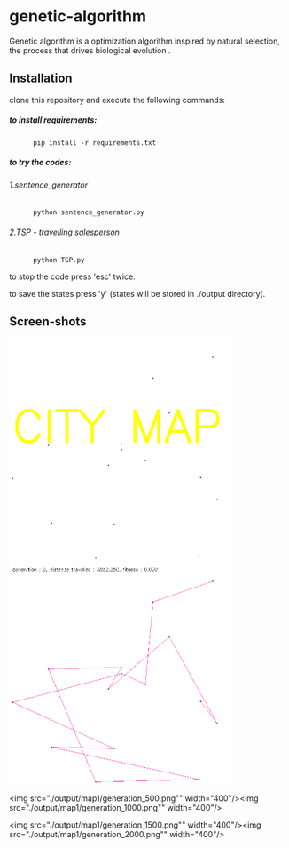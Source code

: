 # genetic-algorithm
Genetic algorithm is a optimization algorithm inspired by natural selection, the process that drives biological evolution .

## Installation
clone this repository and execute the following commands:
   ##### to install requirements:
          pip install -r requirements.txt 
   ##### to try the codes:
   ######        1.sentence_generator
          python sentence_generator.py
   ######        2.TSP - travelling salesperson
          python TSP.py
                 
   to stop the code press 'esc' twice.
   
   to save the states press 'y' (states will be stored in ./output directory).
   
## Screen-shots
<img src="./output/map1/city_map.png" width="400"/><img src="./output/map1/generation_0.png" width="400"/>

<img src="./output/map1/generation_500.png"" width="400"/><img src="./output/map1/generation_1000.png"" width="400"/>

<img src="./output/map1/generation_1500.png"" width="400"/><img src="./output/map1/generation_2000.png"" width="400"/>
